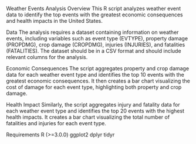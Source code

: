 Weather Events Analysis
Overview
This R script analyzes weather event data to identify the top events with the greatest economic consequences and health impacts in the United States.

Data
The analysis requires a dataset containing information on weather events, including variables such as event type (EVTYPE), property damage (PROPDMG), crop damage (CROPDMG), injuries (INJURIES), and fatalities (FATALITIES). The dataset should be in a CSV format and should include relevant columns for the analysis.

Economic Consequences
The script aggregates property and crop damage data for each weather event type and identifies the top 10 events with the greatest economic consequences. It then creates a bar chart visualizing the cost of damage for each event type, highlighting both property and crop damage.

Health Impact
Similarly, the script aggregates injury and fatality data for each weather event type and identifies the top 20 events with the highest health impacts. It creates a bar chart visualizing the total number of fatalities and injuries for each event type.

Requirements
R (>=3.0.0)
ggplot2
dplyr
tidyr
